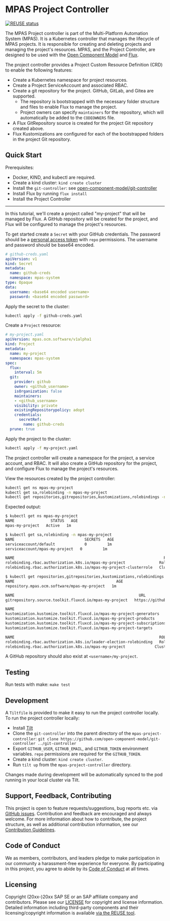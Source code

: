 # MPAS Project Controller

[![REUSE status](https://api.reuse.software/badge/github.com/open-component-model/mpas-project-controller)](https://api.reuse.software/info/github.com/open-component-model/mpas-project-controller)

The MPAS Project controller is part of the Multi-Platform Automation System (MPAS). It is a Kubernetes controller that manages the lifecycle of MPAS projects. It is responsible for creating and deleting projects and managing the project's resources. MPAS, and the Project Controller, are designed to be used with the [Open Component Model](https://ocm.software) and [Flux](https://fluxcd.io).

The project controller provides a Project Custom Resource Definition (CRD) to enable the following features:

- Create a Kubernetes namespace for project resources.
- Create a Project ServiceAccount and associated RBAC.
- Create a git repository for the project. GitHub, GitLab, and Gitea are supported.
  - The repository is bootstrapped with the necessary folder structure and files to enable Flux to manage the project.
  - Project owners can specify `maintainers` for the repository, which will automatically be added to the `CODEOWNERS` file.
- A Flux GitRepository source is created for the project Git repository created above.
- Flux Kustomizations are configured for each of the bootstrapped folders in the project Git repository.

## Quick Start

Prerequisites:

- Docker, KIND, and kubectl are required.
- Create a kind cluster: `kind create cluster`
- Install the `git-controller`: see [open-component-model/git-controller](https://github.com/open-component-model/git-controller)
- Install Flux by running `flux install`
- Install the Project Controller

---

In this tutorial, we'll create a project called "my-project" that will be managed by Flux. A GitHub repository will be created for the project, and Flux will be configured to manage the project's resources.

To get started create a `Secret` with your GitHub credentials. The password should be a [personal access token](https://docs.github.com/en/github/authenticating-to-github/creating-a-personal-access-token) with `repo` permissions. The username and password should be base64 encoded.

```yaml
# github-creds.yaml
apiVersion: v1
kind: Secret
metadata:
  name: github-creds
  namespace: mpas-system
type: Opaque
data:
  username: <base64 encoded username>
  password: <base64 encoded password>
```

Apply the secret to the cluster:

```bash
kubectl apply -f github-creds.yaml
```

Create a `Project` resource:

```yaml
# my-project.yaml
apiVersion: mpas.ocm.software/v1alpha1
kind: Project
metadata:
  name: my-project
  namespace: mpas-system
spec:
  flux:
    interval: 5m
  git:
    provider: github
    owner: <github_username>
    isOrganization: false
    maintainers:
    - <github_username>
    visibility: private
    existingRepositorypolicy: adopt
    credentials:
      secretRef:
        name: github-creds
  prune: true
```

Apply the project to the cluster:

```bash
kubectl apply -f my-project.yaml
```

The project controller will create a namespace for the project, a service account, and RBAC. It will also create a GitHub repository for the project, and configure Flux to manage the project's resources.

View the resources created by the project controller:

```bash
kubectl get ns mpas-my-project
kubectl get sa,rolebinding -n mpas-my-project
kubectl get repositories,gitrepositories,kustomizations,rolebindings -n mpas-system
```

Expected output:

```bash
$ kubectl get ns mpas-my-project
NAME                STATUS   AGE
mpas-my-project   Active   1m

$ kubectl get sa,rolebinding -n mpas-my-project
NAME                               SECRETS   AGE
serviceaccount/default             0         1m
serviceaccount/mpas-my-project   0         1m

NAME                                                                  ROLE                                    AGE
rolebinding.rbac.authorization.k8s.io/mpas-my-project               Role/mpas-my-project                  1m
rolebinding.rbac.authorization.k8s.io/mpas-my-project-clusterrole   ClusterRole/mpas-projects-clusterrole   1m

$ kubectl get repositories,gitrepositories,kustomizations,rolebindings -n mpas-system
NAME                                             AGE
repository.mpas.ocm.software/mpas-my-project   1m

NAME                                                       URL                           AGE   READY   STATUS
gitrepository.source.toolkit.fluxcd.io/mpas-my-project   https://github.com/open-component-model/mpas-my-project   1m    True   stored artifact for revision 'main@sha1:112e4b27aa05b114a3adfe1b16d81bf49706ab42'

NAME                                                                        AGE   READY   STATUS
kustomization.kustomize.toolkit.fluxcd.io/mpas-my-project-generators      1m    True   Source is not ready, artifact not found
kustomization.kustomize.toolkit.fluxcd.io/mpas-my-project-products        1m    True   Source is not ready, artifact not found
kustomization.kustomize.toolkit.fluxcd.io/mpas-my-project-subscriptions   1m    True   Source is not ready, artifact not found
kustomization.kustomize.toolkit.fluxcd.io/mpas-my-project-targets         1m    True   Source is not ready, artifact not found

NAME                                                                ROLE                                     AGE
rolebinding.rbac.authorization.k8s.io/leader-election-rolebinding   Role/mpas-project-leader-election-role   1m
rolebinding.rbac.authorization.k8s.io/mpas-my-project             ClusterRole/mpas-projects-clusterrole    1m
```

A GitHub repository should also exist at `<username>/my-project`.

## Testing

Run tests with make: `make test`

## Development

A `Tiltfile` is provided to make it easy to run the project controller locally. To run the project controller locally:

- Install [Tilt](https://tilt.dev)
- Clone the `git-controller` into the parent directory of the `mpas-project-controller`: `git clone https://github.com/open-component-model/git-controller ../git-controller`
- Export `GITHUB_USER`, `GITHUB_EMAIL`, and `GITHUB_TOKEN` environment variables. `repo` permissions are required for the `GITHUB_TOKEN`.
- Create a kind cluster: `kind create cluster`.
- Run `tilt up` from the `mpas-project-controller` directory.

Changes made during development will be automatically synced to the pod running in your local cluster via Tilt.

## Support, Feedback, Contributing

This project is open to feature requests/suggestions, bug reports etc. via [GitHub issues](https://github.com/open-controller-model/mpas-project-controller/issues). Contribution and feedback are encouraged and always welcome. For more information about how to contribute, the project structure, as well as additional contribution information, see our [Contribution Guidelines](CONTRIBUTING.md).

## Code of Conduct

We as members, contributors, and leaders pledge to make participation in our community a harassment-free experience for everyone. By participating in this project, you agree to abide by its [Code of Conduct](CODE_OF_CONDUCT.md) at all times.

## Licensing

Copyright (20xx-)20xx SAP SE or an SAP affiliate company and <your-project> contributors. Please see our [LICENSE](LICENSE) for copyright and license information. Detailed information including third-party components and their licensing/copyright information is available [via the REUSE tool](https://api.reuse.software/info/github.com/open-component-model/mpas-project-controller).
